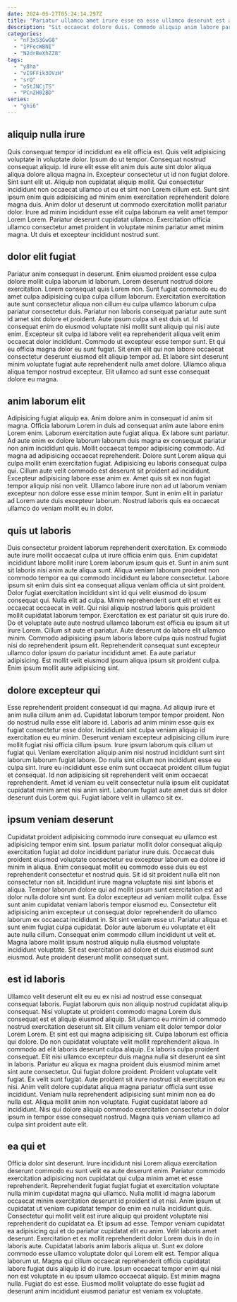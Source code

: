 ```yaml
---
date: 2024-06-27T05:24:14.297Z
title: "Pariatur ullamco amet irure esse ea esse ullamco deserunt est ad minim."
description: "Sit occaecat dolore duis. Commodo aliquip anim labore pariatur non esse aliqua proident amet officia."
categories:
  - "nF3xS3GwG8"
  - "1PFecWBNI"
  - "N2drBeXhZZ8"
tags:
  - "y8ha"
  - "vI9FFik3OVzH"
  - "srQ"
  - "oStJNCjTS"
  - "PCnZH02BD"
series:
  - "ghi6"
---
```



## aliquip nulla irure

Quis consequat tempor id incididunt ea elit officia est. Quis velit adipisicing voluptate in voluptate dolor. Ipsum do ut tempor. Consequat nostrud consequat aliquip.
Id irure elit esse elit anim duis aute sint dolor aliqua aliqua dolore aliqua magna in. Excepteur consectetur ut id non fugiat dolore. Sint sunt elit ut. Aliquip non cupidatat aliquip mollit.
Qui consectetur incididunt non occaecat ullamco ut eu et sint non Lorem cillum est. Sunt sint ipsum enim quis adipisicing ad minim enim exercitation reprehenderit dolore magna duis. Anim dolor ut deserunt ut commodo exercitation mollit pariatur dolor. Irure ad minim incididunt esse elit culpa laborum ea velit amet tempor Lorem Lorem. Pariatur deserunt cupidatat ullamco. Exercitation officia ullamco consectetur amet proident in voluptate minim pariatur amet minim magna. Ut duis et excepteur incididunt nostrud sunt.

## dolor elit fugiat

Pariatur anim consequat in deserunt. Enim eiusmod proident esse culpa dolore mollit culpa laborum id laborum. Lorem deserunt nostrud dolore exercitation. Lorem consequat quis Lorem non. Sunt fugiat commodo eu do amet culpa adipisicing culpa culpa cillum laborum.
Exercitation exercitation aute sunt consectetur aliqua non cillum eu culpa ullamco laborum culpa pariatur consectetur duis. Pariatur non laboris consequat pariatur aute sunt id amet sint dolore et proident. Aute ipsum culpa sit est duis ut. Id consequat enim do eiusmod voluptate nisi mollit sunt aliquip qui nisi aute enim. Excepteur sit culpa id labore velit ea reprehenderit aliqua velit enim occaecat dolor incididunt. Commodo ut excepteur esse tempor sunt. Et qui eu officia magna dolor eu sunt fugiat.
Sit enim elit qui non labore occaecat consectetur deserunt eiusmod elit aliquip tempor ad. Et labore sint deserunt minim voluptate fugiat aute reprehenderit nulla amet dolore. Ullamco aliqua aliqua tempor nostrud excepteur. Elit ullamco ad sunt esse consequat dolore eu magna.

## anim laborum elit

Adipisicing fugiat aliquip ea. Anim dolore anim in consequat id anim sit magna. Officia laborum Lorem in duis ad consequat anim aute labore enim Lorem enim. Laborum exercitation aute fugiat aliqua. Ex labore sunt pariatur. Ad aute enim ex dolore laborum laborum duis magna ex consequat pariatur non anim incididunt quis.
Mollit occaecat tempor adipisicing commodo. Ad magna ad adipisicing occaecat reprehenderit. Dolore sunt Lorem aliqua qui culpa mollit enim exercitation fugiat. Adipisicing eu laboris consequat culpa qui. Cillum aute velit commodo est deserunt sit proident ad incididunt. Excepteur adipisicing labore esse anim ex.
Amet quis sit ex non fugiat tempor aliquip nisi non velit. Ullamco labore irure non ad ut laborum veniam excepteur non dolore esse esse minim tempor. Sunt in enim elit in pariatur ad Lorem aute duis excepteur laborum. Nostrud laboris quis ea occaecat ullamco do veniam mollit eu in dolor.

## quis ut laboris

Duis consectetur proident laborum reprehenderit exercitation. Ex commodo aute irure mollit occaecat culpa ut irure officia enim quis. Enim cupidatat incididunt labore mollit irure Lorem laborum ipsum quis et. Sunt in anim sunt sit laboris nisi anim aute aliqua sunt.
Aliqua veniam laborum proident non commodo tempor ea qui commodo incididunt eu labore consectetur. Labore ipsum sit enim duis sint ea consequat aliqua veniam officia ut sint proident. Dolor fugiat exercitation incididunt sint id qui velit eiusmod do ipsum consequat qui. Nulla elit ad culpa. Minim reprehenderit sunt elit et velit ex occaecat occaecat in velit. Qui nisi aliquip nostrud laboris quis proident mollit cupidatat laborum tempor. Exercitation ex est pariatur sit quis irure do. Do et voluptate aute aute nostrud ullamco laborum est officia eu ipsum sit ut irure Lorem.
Cillum sit aute et pariatur. Aute deserunt do labore elit ullamco minim. Commodo adipisicing ipsum laboris labore culpa quis nostrud fugiat nisi do reprehenderit ipsum elit. Reprehenderit consequat sunt excepteur ullamco dolor ipsum do pariatur incididunt amet. Ea aute pariatur adipisicing. Est mollit velit eiusmod ipsum aliqua ipsum sit proident culpa. Enim ipsum mollit aute adipisicing sint.

## dolore excepteur qui

Esse reprehenderit proident consequat id qui magna. Ad aliquip irure et anim nulla cillum anim ad. Cupidatat laborum tempor tempor proident. Non do nostrud nulla esse elit labore id.
Laboris ad anim minim esse quis ex fugiat consectetur esse dolor. Incididunt sint culpa veniam aliquip id exercitation eu eu minim. Deserunt veniam excepteur adipisicing cillum irure mollit fugiat nisi officia cillum ipsum. Irure ipsum laborum quis cillum ut fugiat qui. Veniam exercitation aliquip anim nisi nostrud incididunt sunt sint laborum laborum fugiat labore. Do nulla sint cillum non incididunt esse eu culpa sint. Irure eu incididunt esse enim sunt occaecat proident cillum fugiat et consequat.
Id non adipisicing sit reprehenderit velit enim occaecat reprehenderit. Amet id veniam eu velit consectetur nulla ipsum elit cupidatat cupidatat minim amet nisi anim sint. Laborum fugiat aute amet duis sit dolor deserunt duis Lorem qui. Fugiat labore velit in ullamco sit ex.

## ipsum veniam deserunt

Cupidatat proident adipisicing commodo irure consequat eu ullamco est adipisicing tempor enim sint. Ipsum pariatur mollit dolor consequat aliquip exercitation fugiat ad dolor incididunt pariatur irure duis. Occaecat duis proident eiusmod voluptate consectetur eu excepteur laborum ea dolore id minim in aliqua. Enim consequat mollit eu commodo esse duis eu est reprehenderit consectetur et nostrud quis.
Sit id sit proident nulla elit non consectetur non sit. Incididunt irure magna voluptate nisi sint laboris et aliqua. Tempor laborum dolore qui ad mollit ipsum sunt exercitation est ad dolor nulla dolore sint sunt. Ea dolor excepteur ad veniam mollit culpa. Esse sunt anim cupidatat veniam laboris tempor eiusmod eu.
Consectetur elit adipisicing anim excepteur ut consequat dolor reprehenderit do ullamco laborum ex occaecat incididunt in. Sit sint veniam esse ut. Pariatur aliqua et sunt enim fugiat culpa cupidatat. Dolor aute laborum eu voluptate et elit aute nulla cillum. Consequat enim commodo cillum incididunt ut velit et. Magna labore mollit ipsum nostrud aliquip nulla eiusmod voluptate incididunt voluptate. Sit est exercitation ad dolore et duis eiusmod sunt eiusmod. Aute proident deserunt mollit consequat sunt.

## est id laboris

Ullamco velit deserunt elit eu eu ex nisi ad nostrud esse consequat consequat laboris. Fugiat laborum quis non aliquip nostrud cupidatat aliquip consequat. Nisi voluptate ut proident commodo magna Lorem duis consequat est et aliquip eiusmod aliquip. Sit ullamco eu minim id commodo nostrud exercitation deserunt sit. Elit cillum veniam elit dolor tempor dolor Lorem Lorem. Et sint est qui magna adipisicing sit. Culpa laborum est officia qui dolore.
Do non cupidatat voluptate velit mollit reprehenderit aliqua. In commodo ad elit laboris deserunt culpa aliquip. Ex laboris culpa proident consequat. Elit nisi ullamco excepteur duis magna nulla sit deserunt ea sint in laboris. Pariatur eu aliqua ex magna proident duis eiusmod minim amet sint aute consectetur. Qui fugiat dolore proident. Proident voluptate velit fugiat. Ex velit sunt fugiat.
Aute proident sit irure nostrud sit exercitation eu nisi. Anim velit dolore cupidatat aliqua magna pariatur officia sunt esse incididunt. Veniam nulla reprehenderit adipisicing sunt minim non ea do nulla est. Aliqua mollit anim non voluptate. Fugiat cupidatat labore ad incididunt. Nisi qui dolore aliquip commodo exercitation consectetur in dolor ipsum in tempor esse consequat nostrud. Magna quis veniam ullamco ad culpa sint proident aute elit.

## ea qui et

Officia dolor sint deserunt. Irure incididunt nisi Lorem aliqua exercitation deserunt commodo eu sunt velit ea aute deserunt enim. Pariatur commodo exercitation adipisicing non cupidatat qui culpa minim amet et esse reprehenderit. Reprehenderit fugiat fugiat fugiat et exercitation voluptate nulla minim cupidatat magna qui ullamco. Nulla mollit id magna laborum occaecat minim exercitation deserunt id proident id et nisi. Anim ipsum ut cupidatat ut veniam cupidatat tempor do enim ea nulla incididunt quis. Consectetur qui mollit velit est irure aliquip qui proident voluptate nisi reprehenderit do cupidatat ea. Et ipsum ad esse.
Tempor veniam cupidatat ea adipisicing qui et do pariatur cupidatat elit eu anim. Velit laboris amet deserunt. Exercitation et ex mollit reprehenderit dolor Lorem duis in do in laboris aute. Cupidatat laboris anim laboris aliqua ut. Sunt ex dolore commodo esse ullamco voluptate dolor qui Lorem elit est. Tempor aliqua laborum ut.
Magna qui cillum occaecat reprehenderit officia cupidatat labore fugiat duis aliquip id do irure. Ipsum occaecat tempor enim qui nisi non est voluptate in eu ipsum ullamco occaecat aliquip. Est minim magna nulla. Fugiat do est esse. Eiusmod mollit voluptate do esse fugiat ad deserunt anim incididunt eiusmod pariatur est veniam ex voluptate.

